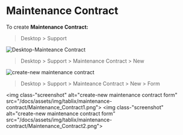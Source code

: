 <!-- add-breadcrumbs -->

# Maintenance Contract

To create **Maintenance Contract:**
> Desktop > Support

<img class="screenshot" alt="Desktop-Mainteance Contract" src="/docs/assets/img/tablix/desktop/Support.png">

> Desktop > Support > Maintenance Contract > New

<img  class="screenshot" alt="create-new maintenance contract" src="/docs/assets/img/tablix/maintenance-contract/Maintenance_Contarct_list.png">

> Desktop > Support > Mainteance Contract > New > Form

<img class-"screenshot" alt="create-new maintenance contract form" src="/docs/assets/img/tablix/maintenance-contract/Maintenance_Contract1.png">
<img class-"screenshot" alt="create-new maintenance contract form" src="/docs/assets/img/tablix/maintenance-contract/Maintenance_Contract2.png">

